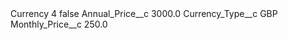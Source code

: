 <?xml version="1.0" encoding="UTF-8"?>
<CustomMetadata xmlns="http://soap.sforce.com/2006/04/metadata" xmlns:xsi="http://www.w3.org/2001/XMLSchema-instance" xmlns:xsd="http://www.w3.org/2001/XMLSchema">
    <label>Currency 4</label>
    <protected>false</protected>
    <values>
        <field>Annual_Price__c</field>
        <value xsi:type="xsd:double">3000.0</value>
    </values>
    <values>
        <field>Currency_Type__c</field>
        <value xsi:type="xsd:string">GBP</value>
    </values>
    <values>
        <field>Monthly_Price__c</field>
        <value xsi:type="xsd:double">250.0</value>
    </values>
</CustomMetadata>
